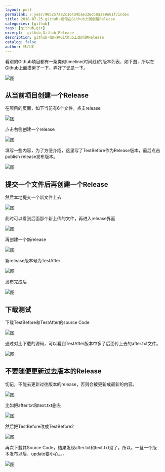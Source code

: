 ```yaml
---
layout: post
permalink: /:year/905257ae2c16434bae326d58aae9e81f/index
title: 2018-07-25-github-如何在Github上面创建Release
categories: [github]
tags: [github,git]
excerpt:  github,Github,Release
description: github-如何在Github上面创建Release
catalog: false
author: 林兴洋
---
```




看别的Github项目都有一条类似timeline(时间线)的版本列表，如下图，所以在Github上面摸索了一下，弄好了记录一下。

![图](https://gitee.com/linxingyang/at-2020-10-02-image/raw/master/image/G-github/image/2018-07-25/15.png)



## 从当前项目创建一个Release

在项目的页面，如下当前有6个文件，点击release

![图](https://gitee.com/linxingyang/at-2020-10-02-image/raw/master/image/G-github/image/2018-07-25/01.png)



点击右侧创建一个release

![图](https://gitee.com/linxingyang/at-2020-10-02-image/raw/master/image/G-github/image/2018-07-25/02.png)



填写一些内容，为了方便介绍，这里写了TestBefore作为Release版本，最后点击publish release发布版本。

![图](https://gitee.com/linxingyang/at-2020-10-02-image/raw/master/image/G-github/image/2018-07-25/03.png)



## 提交一个文件后再创建一个Release

然后本地提交一个新文件上去

![图](https://gitee.com/linxingyang/at-2020-10-02-image/raw/master/image/G-github/image/2018-07-25/04.png)


此时可以看到后面那个新上传的文件，再进入release界面

![图](https://gitee.com/linxingyang/at-2020-10-02-image/raw/master/image/G-github/image/2018-07-25/05.png)



再创建一个新release

![图](https://gitee.com/linxingyang/at-2020-10-02-image/raw/master/image/G-github/image/2018-07-25/06.png)



新release版本号为TestAfter

![图](https://gitee.com/linxingyang/at-2020-10-02-image/raw/master/image/G-github/image/2018-07-25/07.png)

发布完成后

![图](https://gitee.com/linxingyang/at-2020-10-02-image/raw/master/image/G-github/image/2018-07-25/08.png)



## 下载测试

下载TestBefore和TestAfter的source Code

![图](https://gitee.com/linxingyang/at-2020-10-02-image/raw/master/image/G-github/image/2018-07-25/09.png)


通过对比下载的源码，可以看到TestAfter版本中多了后面传上去的after.txt文件。

![图](https://gitee.com/linxingyang/at-2020-10-02-image/raw/master/image/G-github/image/2018-07-25/10.png)





## 不要随便更新过去版本的Release

切记，不能去更新过往版本的release，否则会被更新成最新的内容。

![图](https://gitee.com/linxingyang/at-2020-10-02-image/raw/master/image/G-github/image/2018-07-25/11.png)


比如把after.txt和text.txt删去

![图](https://gitee.com/linxingyang/at-2020-10-02-image/raw/master/image/G-github/image/2018-07-25/14.png)



然后把TestBefore改成TestBefore2

![图](https://gitee.com/linxingyang/at-2020-10-02-image/raw/master/image/G-github/image/2018-07-25/12.png)


再次下载其Source Code，结果发现after.txt和text.txt没了。所以，一旦一个版本发布以后，update要小心。。。

![图](https://gitee.com/linxingyang/at-2020-10-02-image/raw/master/image/G-github/image/2018-07-25/13.png)

